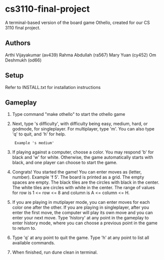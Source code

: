 # cs3110-final-project

A terminal-based version of the board game Othello, created for our CS 3110 final project.

## Authors

Arthi Vijayakumar (av439)
Rahma Abdullah (ra567)
Mary Yuan (cy452)
Om Deshmukh (od66)

## Setup

Refer to INSTALL.txt for installation instructions

## Gameplay

1.  Type command "make othello" to start the othello game

2.  Next, type 's difficulty', with difficulty being easy, medium, hard, or godmode,
    for singleplayer. For multiplayer, type 'm'. You can also type 'q' to quit, and
    'h' for help.

         Example 's medium'

3.  If playing against a computer, choose a color. You may respond 'b' for black
    and 'w' for white. Otherwise, the game automatically starts with black, and one
    player can choose to start the game.

4.  Congrats! You started the game! You can enter moves as (letter, number).
    Example 'f 5'. The board is printed as a grid. The empty spaces are empty. The
    black tiles are the circles with black in the center. The white tiles are circles
    with white in the center. The range of values for row is 1 <= row <= 8 and column
    is A <= column <= H.

5.  If you are playing in mutiplayer mode, you can enter moves for each color one
    after the other.
    If you are playing in singleplayer, after you enter the first move, the computer
    will play its own move and you can enter your next move. Type 'history' at any
    point in the gameplay to enter history mode, where you can choose a previous
    point in the game to return to.

6.  Type 'q' at any point to quit the game. Type 'h' at any point to list all
    available commands.

7.  When finished, run dune clean in terminal.
